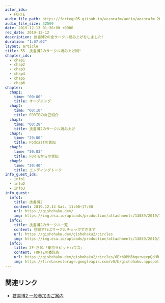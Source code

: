 ```yaml
---
actor_ids:
  - FORTE
audio_file_path: https://fortegp05.github.io/aozorafm/audio/aozorafm_20191213_01.mp3
audio_file_size: 32500
date: 2019-12-13 01:30:00 +0900
rec_date: 2019-12-12
description: 技書博2の全サークル読み上げをしました!
duration: "1:07:02"
layout: article
title: 55. 技書博2のサークル読み上げ回!
chapter_ids:
  - chap1
  - chap2
  - chap3
  - chap4
  - chap5
  - chap6
chapter:
  chap1:
    time: "00:00"
    title: オープニング
  chap2:
    time: "00:10"
    title: FORTEの自己紹介
  chap3:
    time: "00:28"
    title: 技書博2のサークル読み上げ
  chap4:
    time: "29:00"
    title: Podcastの告知
  chap5:
    time: "30:03"
    title: FORTEからの告知
  chap6:
    time: "30:40"
    title: エンディングトーク
info_guest_ids:
  - info1
  - info2
  - info3
info_guest:
  info1:
    title: 技書博2
    content: 2019.12.14 Sat. 11:00~17:00
    url: https://gishohaku.dev/
    img: https://img.esa.io/uploads/production/attachments/13039/2019/11/15/4651/62f3ec17-e47b-4520-aeda-5cd2ee8a8395.png
  info2:
    title: 技書博2のサークル一覧
    content: 登録すればサークルチェックできます
    url: https://gishohaku.dev/gishohaku2/circles
    img: https://img.esa.io/uploads/production/attachments/13039/2019/11/15/4651/62f3ec17-e47b-4520-aeda-5cd2ee8a8395.png
  info3:
    title: 2F-き01「東京ラビットハウス」
    content: FORTEの委託先
    url: https://gishohaku.dev/gishohaku2/circles/6ErbDMM3bgvrwexpQdHR
    img: https://firebasestorage.googleapis.com/v0/b/gishohaku.appspot.com/o/uploads%2FQQdTOJrZuySJFI8U4cm1EegGsTG3%2F1573948055303?alt=media&amp;token=7b13e473-43a9-4135-91cf-9f67480badad
---
```


## 関連リンク
- [技書博2 一般参加のご案内](https://blog.gishohaku.dev/entry/gishohaku2-attend)
